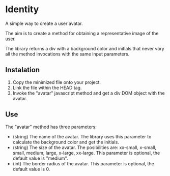 Identity
========

A simple way to create a user avatar.

The aim is to create a method for obtaining a representative image of the user.

The library returns a div with a background color and initials that never vary all the method invocations with the same input parameters.

Instalation
-----------

1. Copy the minimized file onto your project.
2. Link the file within the HEAD tag.
3. Invoke the "avatar" javascript method and get a div DOM object with the avatar.

Use
---

The "avatar" method has three parameters:
- (string) The name of the avatar. The library uses this parameter to calculate the background color and get the initials.
- (string) The size of the avatar. The posibilities are: xx-small, x-small, small, medium, large, x-large, xx-large. This parameter is optional, the default value is "medium".
- (int) The border radius of the avatar. This parameter is optional, the default value is 0.
